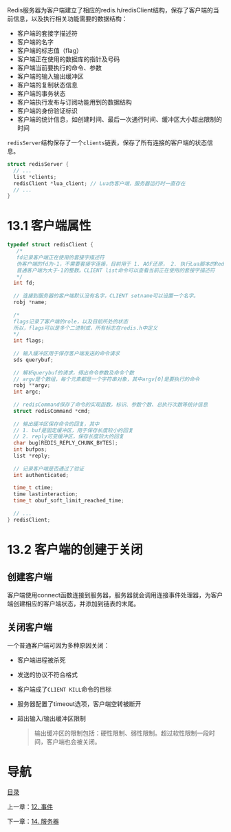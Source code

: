 Redis服务器为客户端建立了相应的redis.h/redisClient结构，保存了客户端的当前信息，以及执行相关功能需要的数据结构：

- 客户端的套接字描述符
- 客户端的名字
- 客户端的标志值（flag）
- 客户端正在使用的数据库的指针及号码
- 客户端当前要执行的命令、参数
- 客户端的输入输出缓冲区
- 客户端的复制状态信息
- 客户端的事务状态
- 客户端执行发布与订阅功能用到的数据结构
- 客户端的身份验证标识
- 客户端的统计信息，如创建时间、最后一次通行时间、缓冲区大小超出限制的时间

`redisServer`结构保存了一个`clients`链表，保存了所有连接的客户端的状态信息。

```c
struct redisServer {
  // ...
  list *clients;
  redisClient *lua_client; // Lua伪客户端，服务器运行时一直存在
  // ...
}
```

# 13.1 客户端属性

```c
typedef struct redisClient {
   /* 
   fd记录客户端正在使用的套接字描述符
   伪客户端的fd为-1，不需要套接字连接，目前用于 1. AOF还原， 2. 执行Lua脚本的Redis命令
   普通客户端为大于-1的整数。CLIENT list命令可以查看当前正在使用的套接字描述符
   */
  int fd;
  
  // 连接到服务器的客户端默认没有名字，CLIENT setname可以设置一个名字。
  robj *name;
  
  /*
  flags记录了客户端的role，以及目前所处的状态
  所以，flags可以是多个二进制或，所有标志在redis.h中定义
  */
  int flags;
  
  // 输入缓冲区用于保存客户端发送的命令请求
  sds querybuf;
  
  // 解析querybuf的请求，得出命令参数及命令个数
  // argv是个数组，每个元素都是一个字符串对象，其中argv[0]是要执行的命令
  robj **argv;
  int argc;
  
  // redisCommand保存了命令的实现函数，标识、参数个数、总执行次数等统计信息
  struct redisCommand *cmd;
  
  // 输出缓冲区保存命令的回复，其中
  // 1. buf是固定缓冲区，用于保存长度较小的回复
  // 2. reply可变缓冲区，保存长度较大的回复
  char bug[REDIS_REPLY_CHUNK_BYTES];
  int bufpos;
  list *reply;
  
  // 记录客户端是否通过了验证
  int authenticated;
  
  time_t ctime;
  time lastinteraction;
  time_t obuf_soft_limit_reached_time;
  
  // ...
} redisClient;
```

# 13.2 客户端的创建于关闭

## 创建客户端

客户端使用connect函数连接到服务器，服务器就会调用连接事件处理器，为客户端创建相应的客户端状态，并添加到链表的末尾。

## 关闭客户端

一个普通客户端可因为多种原因关闭：

- 客户端进程被杀死

- 发送的协议不符合格式

- 客户端成了`CLIENT KILL`命令的目标

- 服务器配置了timeout选项，客户端空转被断开

- 超出输入/输出缓冲区限制

  > 输出缓冲区的限制包括：硬性限制、弱性限制。超过软性限制一段时间，客户端也会被关闭。

# 导航

[目录](README.md)

上一章：[12. 事件](ch12.md)

下一章：[14. 服务器](ch14.md)
